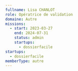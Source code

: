 ```yaml
---
fullname: Lisa CHANLOT
role: Opératrice de validation
domaine: Autre
missions:
  - start: 2023-03-27
    end: 2024-07-31
    status: admin
    startups:
      - dossierfacile
startups:
  - dossierfacile
memberType: autre
---
```

